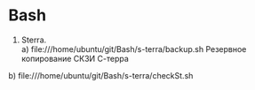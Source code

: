 # Bash
1. Sterra.  
a) file:///home/ubuntu/git/Bash/s-terra/backup.sh
Резервное копирование СКЗИ С-терра

b) file:///home/ubuntu/git/Bash/s-terra/checkSt.sh

